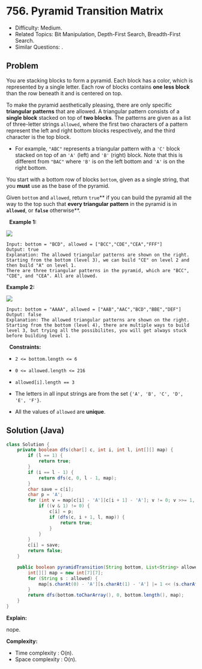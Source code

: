 # 756. Pyramid Transition Matrix

- Difficulty: Medium.
- Related Topics: Bit Manipulation, Depth-First Search, Breadth-First Search.
- Similar Questions: .

## Problem

You are stacking blocks to form a pyramid. Each block has a color, which is represented by a single letter. Each row of blocks contains **one less block** than the row beneath it and is centered on top.

To make the pyramid aesthetically pleasing, there are only specific **triangular patterns** that are allowed. A triangular pattern consists of a **single block** stacked on top of **two blocks**. The patterns are given as a list of three-letter strings ```allowed```, where the first two characters of a pattern represent the left and right bottom blocks respectively, and the third character is the top block.


	
- For example, ```"ABC"``` represents a triangular pattern with a ```'C'``` block stacked on top of an ```'A'``` (left) and ```'B'``` (right) block. Note that this is different from ```"BAC"``` where ```'B'``` is on the left bottom and ```'A'``` is on the right bottom.


You start with a bottom row of blocks ```bottom```, given as a single string, that you **must** use as the base of the pyramid.

Given ```bottom``` and ```allowed```, return ```true```** if you can build the pyramid all the way to the top such that **every triangular pattern** in the pyramid is in **```allowed```**, or **```false```** otherwise**.

 
**Example 1:**

![](https://assets.leetcode.com/uploads/2021/08/26/pyramid1-grid.jpg)

```
Input: bottom = "BCD", allowed = ["BCC","CDE","CEA","FFF"]
Output: true
Explanation: The allowed triangular patterns are shown on the right.
Starting from the bottom (level 3), we can build "CE" on level 2 and then build "A" on level 1.
There are three triangular patterns in the pyramid, which are "BCC", "CDE", and "CEA". All are allowed.
```

**Example 2:**

![](https://assets.leetcode.com/uploads/2021/08/26/pyramid2-grid.jpg)

```
Input: bottom = "AAAA", allowed = ["AAB","AAC","BCD","BBE","DEF"]
Output: false
Explanation: The allowed triangular patterns are shown on the right.
Starting from the bottom (level 4), there are multiple ways to build level 3, but trying all the possibilites, you will get always stuck before building level 1.
```

 
**Constraints:**


	
- ```2 <= bottom.length <= 6```
	
- ```0 <= allowed.length <= 216```
	
- ```allowed[i].length == 3```
	
- The letters in all input strings are from the set ```{'A', 'B', 'C', 'D', 'E', 'F'}```.
	
- All the values of ```allowed``` are **unique**.



## Solution (Java)

```java
class Solution {
    private boolean dfs(char[] c, int i, int l, int[][] map) {
        if (l == 1) {
            return true;
        }
        if (i == l - 1) {
            return dfs(c, 0, l - 1, map);
        }
        char save = c[i];
        char p = 'A';
        for (int v = map[c[i] - 'A'][c[i + 1] - 'A']; v != 0; v >>= 1, p++) {
            if ((v & 1) != 0) {
                c[i] = p;
                if (dfs(c, i + 1, l, map)) {
                    return true;
                }
            }
        }
        c[i] = save;
        return false;
    }

    public boolean pyramidTransition(String bottom, List<String> allowed) {
        int[][] map = new int[7][7];
        for (String s : allowed) {
            map[s.charAt(0) - 'A'][s.charAt(1) - 'A'] |= 1 << (s.charAt(2) - 'A');
        }
        return dfs(bottom.toCharArray(), 0, bottom.length(), map);
    }
}
```

**Explain:**

nope.

**Complexity:**

* Time complexity : O(n).
* Space complexity : O(n).
